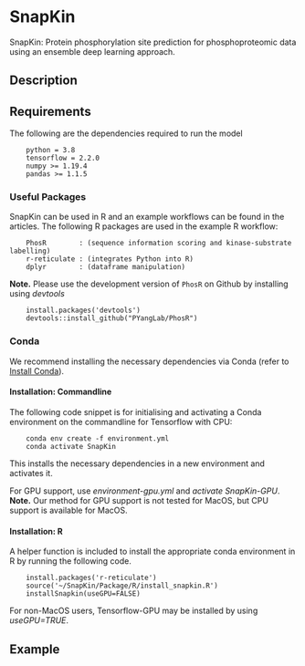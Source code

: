 # SnapKin

SnapKin: Protein phosphorylation site prediction for phosphoproteomic data using an ensemble deep learning approach.

## Description


## Requirements

The following are the dependencies required to run the model 

```
    python = 3.8
    tensorflow = 2.2.0
    numpy >= 1.19.4
    pandas >= 1.1.5
```
### Useful Packages 

SnapKin can be used in R and an example workflows can be found in the articles.
The following R packages are used in the example R workflow:

```
    PhosR        : (sequence information scoring and kinase-substrate labelling)
    r-reticulate : (integrates Python into R)
    dplyr        : (dataframe manipulation)
```

**Note.** 
Please use the development version of `PhosR` on Github by installing using *devtools*

```
    install.packages('devtools')
    devtools::install_github("PYangLab/PhosR")
```


### Conda 

We recommend installing the necessary dependencies via Conda (refer to [Install Conda](https://docs.conda.io/projects/conda/en/latest/user-guide/install/)).

#### Installation: Commandline

The following code snippet is for initialising and activating a Conda environment on the commandline for Tensorflow with CPU:

        conda env create -f environment.yml
        conda activate SnapKin

This installs the necessary dependencies in a new environment and activates it.

For GPU support, use *environment-gpu.yml* and *activate SnapKin-GPU*. 
**Note.** Our method for GPU support is not tested for MacOS, but CPU support is available for MacOS.

#### Installation: R 

A helper function is included to install the appropriate conda environment in R by running the following code.

``` 
    install.packages('r-reticulate')
    source('~/SnapKin/Package/R/install_snapkin.R')
    installSnapkin(useGPU=FALSE)
```

For non-MacOS users, Tensorflow-GPU may be installed by using *useGPU=TRUE*.

## Example
